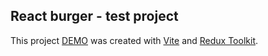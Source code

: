 ## React burger - test project

This project [DEMO](https://react-burger-pearl.vercel.app/) was created with 
[Vite](https://vitejs.dev/) and [Redux Toolkit](https://redux-toolkit.js.org/).

